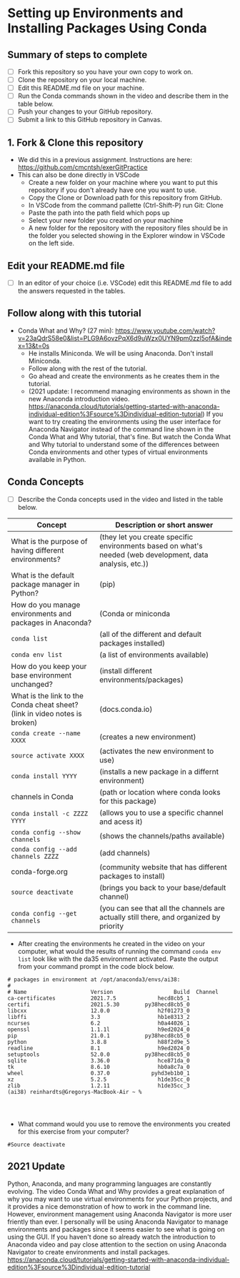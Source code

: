 # Setting up Environments and Installing Packages Using Conda

## Summary of steps to complete

- [ ] Fork this repository so you have your own copy to work on.
- [ ] Clone the repository on your local machine. 
- [ ] Edit this README.md file on your machine.
- [ ] Run the Conda commands shown in the video and describe them in the table below.
- [ ] Push your changes to your GitHub repository.
- [ ] Submit a link to this GitHub repository in Canvas.

## 1. Fork & Clone this repository

* We did this in a previous assignment. Instructions are here: https://github.com/cmcntsh/exerGitPractice
* This can also be done directly in VSCode
  * Create a new folder on your machine where you want to put this repository if you don't already have one you want to use.
  * Copy the Clone or Download path for this repository from GitHub.
  * In VSCode from the command pallette (Ctrl-Shift-P) run Git: Clone
  * Paste the path into the path field which pops up
  * Select your new folder you created on your machine
  * A new folder for the repository with the repository files should be in the folder you selected showing in the Explorer window in VSCode on the left side.
  
## Edit your README.md file

* [ ] In an editor of your choice (i.e. VSCode) edit this README.md file to add the answers requested in the tables.

## Follow along with this tutorial

* Conda What and Why? (27 min): https://www.youtube.com/watch?v=23aQdrS58e0&list=PLG9A6ovzPqX6d9uWzx0UYN9pm0zzl5ofA&index=13&t=0s
  * He installs Miniconda. We will be using Anaconda. Don't install Miniconda.
  * Follow along with the rest of the tutorial.
  * Go ahead and create the environments as he creates them in the tutorial.
  * (2021 update: I recommend managing environments as shown in the new Anaconda introduction video. https://anaconda.cloud/tutorials/getting-started-with-anaconda-individual-edition%3Fsource%3Dindividual-edition-tutorial) If you want to try creating the environments using the user interface for Anaconda Navigator instead of the command line shown in the Conda What and Why tutorial, that's fine. But watch the Conda What and Why tutorial to understand some of the differences between Conda environments and other types of virtual environments available in Python.

## Conda Concepts

* [ ] Describe the Conda concepts used in the video and listed in the table below.

|   Concept   |         Description or short answer         |
|     ---     |                     ---                     |
|What is the purpose of having different environments?     |(they let you create specific environments based on what's needed (web development, data analysis, etc.))|
|What is the default package manager in Python?            |(pip)|
|How do you manage environments and packages in Anaconda?  |(Conda or miniconda|
|`conda list`       |(all of the different and default packages installed)|
|`conda env list`       |(a list of environments available)|
|How do you keep your base environment unchanged?       |(install different environments/packages)|
|What is the link to the Conda cheat sheet? (link in video notes is broken)      |(docs.conda.io)|
|`conda create --name XXXX`       |(creates a new environment)|
|`source activate XXXX`       |(activates the new environment to use)|
|`conda install YYYY`       |(installs a new package in a differnt environment)|
|channels in Conda       |(path or location where conda looks for this package)|
|`conda install -c ZZZZ YYYY`       |(allows you to use a specific channel and acess it)|
|`conda config --show channels`       |(shows the channels/paths available)|
|`conda config --add channels ZZZZ`       |(add channels)|
|conda-forge.org       |(community website that has different packages to install)|
|`source deactivate`       |(brings you back to your base/default channel)|
|`conda config --get channels`       |(you can see that all the channels are actually still there, and organized by priority  |

* After creating the environments he created in the video on your computer, what would the results of running the command `conda env list` look like with the da35 environment activated. Paste the output from your command prompt in the code block below.

```
# packages in environment at /opt/anaconda3/envs/ai38:
#
# Name                    Version                   Build  Channel
ca-certificates           2021.7.5             hecd8cb5_1  
certifi                   2021.5.30        py38hecd8cb5_0  
libcxx                    12.0.0               h2f01273_0  
libffi                    3.3                  hb1e8313_2  
ncurses                   6.2                  h0a44026_1  
openssl                   1.1.1l               h9ed2024_0  
pip                       21.0.1           py38hecd8cb5_0  
python                    3.8.8                h88f2d9e_5  
readline                  8.1                  h9ed2024_0  
setuptools                52.0.0           py38hecd8cb5_0  
sqlite                    3.36.0               hce871da_0  
tk                        8.6.10               hb0a8c7a_0  
wheel                     0.37.0             pyhd3eb1b0_1  
xz                        5.2.5                h1de35cc_0  
zlib                      1.2.11               h1de35cc_3  
(ai38) reinhardts@Gregorys-MacBook-Air ~ % 




```
* What command would you use to remove the environments you created for this exercise from your computer?

```
#Source deactivate

```
## 2021 Update
Python, Anaconda, and many programming languages are constantly evolving. The video Conda What and Why provides a great explanation of why you may want to use virtual environments for your Python projects, and it provides a nice demonstration of how to work in the command line. However, environment management using Anaconda Navigator is more user friently than ever. I personally will be using Anaconda Navigator to manage environments and packages since it seems easier to see what is going on using the GUI. If you haven't done so already watch the introduction to Anaconda video and pay close attention to the section on using Anaconda Navigator to create environments and install packages. https://anaconda.cloud/tutorials/getting-started-with-anaconda-individual-edition%3Fsource%3Dindividual-edition-tutorial


